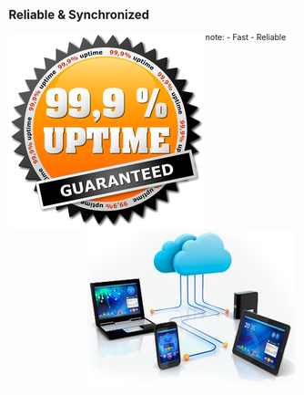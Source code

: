 ##  Reliable & Synchronized

<img style="background:none; border:none; box-shadow:none; float:left; max-height:150;" src="resources/uptime.png">    

<img style="background:none; border:none; box-shadow:none; float:right; max-height:150;" src="resources/anywhere-anytime.png">    

note:
    - Fast 
    - Reliable
